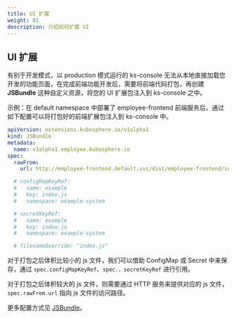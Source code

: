 ```yaml
---
title: UI 扩展
weight: 01
description: 介绍如何扩展 UI
---
```


## UI 扩展

有别于开发模式，以 production 模式运行的 ks-console 无法从本地直接加载您开发的功能页面，在完成前端功能开发后，需要将前端代码打包，再创建 **JSBundle** 这种自定义资源，将您的 UI 扩展包注入到 ks-console 之中。

示例：在 default namespace 中部署了 employee-frontend 前端服务后，通过如下配置可以将打包好的前端扩展包注入到 ks-console 中。

```yaml
apiVersion: extensions.kubesphere.io/v1alpha1
kind: JSBundle
metadata:
  name: v1alpha1.employee.kubesphere.io
spec:
  rawFrom:
    url: http://employee-frontend.default.svc/dist/employee-frontend/index.js

  # configMapKeyRef:
  #   name: example
  #   key: index.js
  #   namespace: example-system

  # secretKeyRef:
  #   name: example
  #   key: index.js
  #   namespace: example-system

  # filenameOverride: "index.js"
```

对于打包之后体积比较小的 js 文件，我们可以借助 ConfigMap 或 Secret 中来保存，通过 `spec.configMapKeyRef`、`spec.，secretKeyRef` 进行引用。

对于打包之后体积较大的 js 文件，则需要通过 HTTP 服务来提供对应的 js 文件，`spec.rawFrom.url` 指向 js 文件的访问路径。

更多配置方式见 [JSBundle](https://dev-guide.kubesphere.io/extension-dev-guide/zh/architecture/backend-extension-architecture/#jsbundle)。
